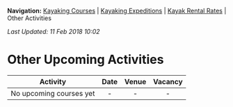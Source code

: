 **Navigation:** [Kayaking Courses](index) &#124; [Kayaking Expeditions](expedition) &#124; [Kayak Rental Rates](rental) &#124; Other Activities

_Last Updated: 11 Feb 2018 10:02_
# Other Upcoming Activities

Activity | Date | Venue | Vacancy
:---:|:---:|:---:|:---:
No upcoming courses yet|-|-|-

